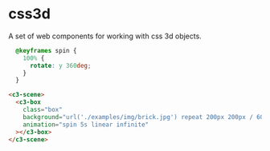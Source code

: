 # css3d

A set of web components for working with css 3d objects.


<!-- Example -->
```css
  @keyframes spin {
    100% {
      rotate: y 360deg;
    }
  }
```

```html
<c3-scene>
  <c3-box
    class="box"
    background="url('./examples/img/brick.jpg') repeat 200px 200px / 600px 400px"
    animation="spin 5s linear infinite"
  ></c3-box>
</c3-scene>
```
